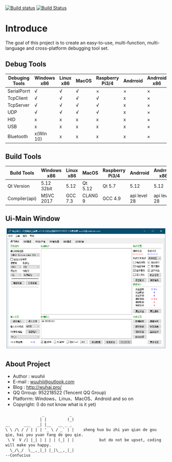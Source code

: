 [![Build status](https://ci.appveyor.com/api/projects/status/k2jwlry8v57on061?svg=true)](https://ci.appveyor.com/project/wuuhii/qtswissarmyknife)  [![Build Status](https://travis-ci.org/wuuhii/QtSwissArmyKnife.svg?branch=master)](https://travis-ci.org/wuuhii/QtSwissArmyKnife)

# Introduce
The goal of this project is to create an easy-to-use, multi-function, multi-language and cross-platform debugging tool set.

## Debug Tools
| Debuging Tools | Windows x86 | Linux x86    | MacOS        | Raspberry Pi3/4 | Andrroid     | Andrroid x86 |
| -------------- | ----------- | ------------ | ------------ | --------------- | ------------ | ------------ |
| SerialPorrt    | √           | √            | √            |  ×              | ×            | ×            |
| TcpClient      | √           | √            | √            |  √              | x            | ×            |
| TcpServer      | √           | √            | √            |  √              | x            | ×            |
| UDP            | √           | √            | √            |  √              | x            | ×            |
| HID            | x           | x            | x            |  x              | x            | ×            |
| USB            | x           | x            | x            |  x              | x            | ×            |
| Bluetooth      | x(Win 10)   | x            | x            |  x              | x            | ×            |

## Build Tools
| Build Tools    | Windows x86 | Linux x86    | MacOS        | Raspberry Pi3/4 | Andrroid     | Andrroid x86 |
| -------------- | ----------- | ------------ | ------------ | --------------- | ------------ | ------------ |
| Qt Version     | 5.12 32bit  | 5.12         | Qt 5.12      |  Qt 5.7         | 5.12         | 5.12         |
| Compiler(api)  | MSVC 2017   | GCC 7.3      | CLANG 9      |  GCC 4.9        | api level 28 | api level 28 |

## Ui-Main Window
![MainWindow.png](MainWindow.png)

## About Project
+ Author   : wuuhii
+ E-mail   : wuuhii@outlook.com
+ Blog     : http://wuhai.pro/
+ QQ Grroup: 952218522 (Tencent QQ Group)
+ Platforrm: Windows、Linux、MacOS、Android and so on
+ Copyright: (I do not know what is it yet)

```
                _           _   
               | |         (_)
__      ___   _| |__   __ _ _     
\ \ /\ / / | | | '_ \ / _` | |    sheng huo bu zhi yan qian de gou qie, hai you yuan fang de gou qie.
 \ V  V /| |_| | | | | (_| | |           but do not be upset, coding will make you happy.
  \_/\_/  \__,_|_| |_|\__,_|_|                                                               --Confucius
```
